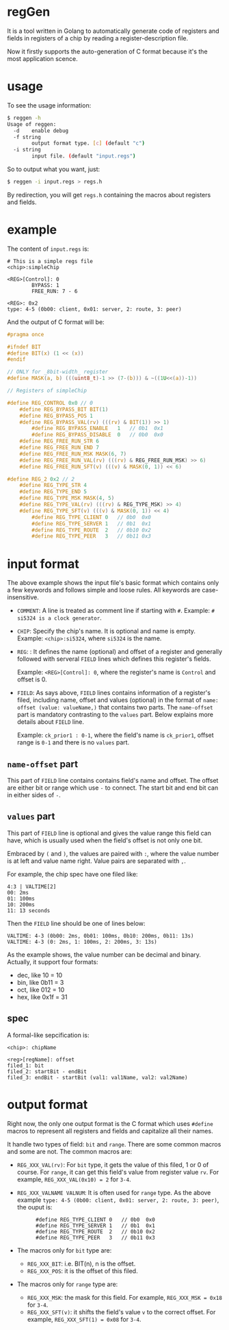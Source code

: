 # regGen

It is a tool written in Golang to automatically generate code of registers and
fields in registers of a chip by reading a register-description file.

Now it firstly supports the auto-generation of C format because it's the most
application scence.

# usage

To see the usage information:

```sh
$ reggen -h
Usage of reggen:
  -d    enable debug
  -f string
        output format type. [c] (default "c")
  -i string
        input file. (default "input.regs")
```

So to output what you want, just:

```sh
$ reggen -i input.regs > regs.h
```

By redirection, you will get `regs.h` containing the macros about registers and
fields.

# example

The content of `input.regs` is:

```
# This is a simple regs file
<chip>:simpleChip

<REG>[Control]: 0
        BYPASS: 1
        FREE_RUN: 7 - 6 

<REG>: 0x2
type: 4-5 (0b00: client, 0x01: server, 2: route, 3: peer)
```

And the output of C format will be:

```c
#pragma once

#ifndef BIT
#define BIT(x) (1 << (x))
#endif

// ONLY for _8bit-width_ register
#define MASK(a, b) (((uint8_t)-1 >> (7-(b))) & ~((1U<<(a))-1))

// Registers of simpleChip

#define REG_CONTROL 0x0 // 0
	#define REG_BYPASS_BIT BIT(1)
	#define REG_BYPASS_POS 1
	#define REG_BYPASS_VAL(rv) (((rv) & BIT(1)) >> 1)
		#define REG_BYPASS_ENABLE	1	// 0b1	0x1
		#define REG_BYPASS_DISABLE	0	// 0b0	0x0
	#define REG_FREE_RUN_STR 6
	#define REG_FREE_RUN_END 7
	#define REG_FREE_RUN_MSK MASK(6, 7)
	#define REG_FREE_RUN_VAL(rv) (((rv) & REG_FREE_RUN_MSK) >> 6)
	#define REG_FREE_RUN_SFT(v) (((v) & MASK(0, 1)) << 6)

#define REG_2 0x2 // 2
	#define REG_TYPE_STR 4
	#define REG_TYPE_END 5
	#define REG_TYPE_MSK MASK(4, 5)
	#define REG_TYPE_VAL(rv) (((rv) & REG_TYPE_MSK) >> 4)
	#define REG_TYPE_SFT(v) (((v) & MASK(0, 1)) << 4)
		#define REG_TYPE_CLIENT	0	// 0b0	0x0
		#define REG_TYPE_SERVER	1	// 0b1	0x1
		#define REG_TYPE_ROUTE	2	// 0b10	0x2
		#define REG_TYPE_PEER	3	// 0b11	0x3
```

# input format

The above example shows the input file's basic format which contains only a few
keywords and follows simple and loose rules. All keywords are case-insensitive.

- `COMMENT`: A line is treated as comment line if starting with `#`.
  Example: `# si5324 is a clock generator`.

- `CHIP`: Specify the chip's name. It is optional and name is empty.
  Example: `<chip>:si5324`, where `si5324` is the name.
  
- `REG`: : It defines the name (optional) and offset of a register and generally
  followed with serveral `FIELD` lines which defines this register's fields.
  
  Example: `<REG>[Control]: 0`, where the register's name is `Control` and offset is 0.
  
- `FIELD`: As says above, `FIELD` lines contains information of a register's
  filed, including name, offset and values (optional) in the format of
  `name: offset (value: valueName,)` that contains two parts. The `name-offset`
  part is mandatory contrasting to the `values` part. Below explains more details
  about `FIELD` line.
  
  Example: `ck_prior1 : 0-1`, where the field's name is `ck_prior1`, offset
  range is `0-1` and there is no `values` part.
  
## `name-offset` part

This part of `FIELD` line contains contains field's name and offset. The offset
are either bit or range which use `-` to connect. The start bit and end bit can
in either sides of `-`.
  
## `values` part

This part of `FIELD` line is optional and gives the value range this field can
have, which is usually used when the field's offset is not only one bit.

Embraced by `(` and `)`, the values are paired with `:`, where the value number
is at left and value name right. Value pairs are separated with `,`.

For example, the chip spec have one filed like:

```
4:3 | VALTIME[2]
00: 2ms
01: 100ms
10: 200ms
11: 13 seconds
```

Then the `FIELD` line should be one of lines below:
```
VALTIME: 4-3 (0b00: 2ms, 0b01: 100ms, 0b10: 200ms, 0b11: 13s)
VALTIME: 4-3 (0: 2ms, 1: 100ms, 2: 200ms, 3: 13s)
```

As the example shows, the value number can be decimal and binary. Actually, it
support four formats:

- dec, like 10 = 10
- bin, like 0b11 = 3
- oct, like 012 = 10
- hex, like 0x1f = 31

## spec

A formal-like sepcification is:

```
<chip>: chipName

<reg>[regName]: offset
filed_1: bit
filed_2: startBit - endBit
filed_3: endBit - startBit (val1: val1Name, val2: val2Name)
```

# output format

Right now, the only one output format is the C format which uses `#define`
macros to represent all registers and fields and capitalize all their names.

It handle two types of field: `bit` and `range`. There are some common macros and
some are not. The common macros are:

- `REG_XXX_VAL(rv)`: For `bit` type, it gets the value of this filed, 1 or 0 of
  course. For `range`, it can get this field's value from register value `rv`.
  For example, `REG_XXX_VAL(0x10) = 2` for `3-4`.

- `REG_XXX_VALNAME VALNUM`: It is often used for `range` type. As the above
  example `type: 4-5 (0b00: client, 0x01: server, 2: route, 3: peer)`, the ouput
  is:
  ```
		#define REG_TYPE_CLIENT	0	// 0b0	0x0
		#define REG_TYPE_SERVER	1	// 0b1	0x1
		#define REG_TYPE_ROUTE	2	// 0b10	0x2
		#define REG_TYPE_PEER	3	// 0b11	0x3
  ```

- The macros only for `bit` type are:
	- `REG_XXX_BIT`: i.e. BIT(n), n is the offset.
	- `REG_XXX_POS`: it is the offset of this filed.

- The macros only for `range` type are:
	- `REG_XXX_MSK`: the mask for this field. For example, `REG_XXX_MSK = 0x18`
	  for `3-4`.
	- `REG_XXX_SFT(v)`: it shifts the field's value `v` to the correct offset.
	  For example, `REG_XXX_SFT(1) = 0x08` for `3-4`.
